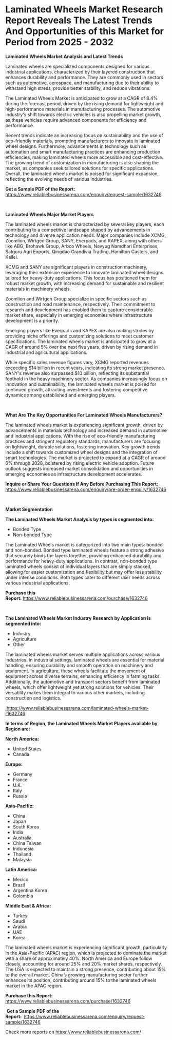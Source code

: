 <p><h1>Laminated Wheels Market Research Report Reveals The Latest Trends And Opportunities of this Market for Period from 2025 - 2032</h1></p><p><strong>Laminated Wheels Market Analysis and Latest Trends</strong></p>
<p><p>Laminated wheels are specialized components designed for various industrial applications, characterized by their layered construction that enhances durability and performance. They are commonly used in sectors such as automotive, aerospace, and manufacturing due to their ability to withstand high stress, provide better stability, and reduce vibrations.</p><p>The Laminated Wheels Market is anticipated to grow at a CAGR of 8.4% during the forecast period, driven by the rising demand for lightweight and high-performance materials in manufacturing processes. The automotive industry's shift towards electric vehicles is also propelling market growth, as these vehicles require advanced components for efficiency and performance. </p><p>Recent trends indicate an increasing focus on sustainability and the use of eco-friendly materials, prompting manufacturers to innovate in laminated wheel designs. Furthermore, advancements in technology such as automation and smart manufacturing practices are enhancing production efficiencies, making laminated wheels more accessible and cost-effective. The growing trend of customization in manufacturing is also shaping the market, as companies seek tailored solutions for specific applications. Overall, the laminated wheels market is poised for significant expansion, reflecting the evolving needs of various industries.</p></p>
<p><strong>Get a Sample PDF of the Report:&nbsp;</strong> <a href="https://www.reliablebusinessarena.com/enquiry/request-sample/1632746?utm_campaign=3498&utm_medium=2&utm_source=Github&utm_content=ia&utm_term=10042025&utm_id=laminated-wheels">https://www.reliablebusinessarena.com/enquiry/request-sample/1632746</a></p>
<p>&nbsp;</p>
<p><strong>Laminated Wheels Major Market Players</strong></p>
<p><p>The laminated wheels market is characterized by several key players, each contributing to a competitive landscape shaped by advancements in technology and diverse application needs. Major companies include XCMG, Zoomlion, Wirtgen Group, SANY, Everpads, and KAPEX, along with others like ABG, Brohawk Group, Arbco Wheels, Navyug Namdhari Enterprises, Satguru Agri Exports, Qingdao Grandivia Trading, Hamilton Casters, and Kailei.</p><p>XCMG and SANY are significant players in construction machinery, leveraging their extensive experience to innovate laminated wheel designs tailored for heavy-duty applications. This focus has positioned them for robust market growth, with increasing demand for sustainable and resilient materials in machinery wheels.</p><p>Zoomlion and Wirtgen Group specialize in specific sectors such as construction and road maintenance, respectively. Their commitment to research and development has enabled them to capture considerable market share, especially in emerging economies where infrastructure development is a priority.</p><p>Emerging players like Everpads and KAPEX are also making strides by providing niche offerings and customizing solutions to meet customer specifications. The laminated wheels market is anticipated to grow at a CAGR of around 5% over the next five years, driven by rising demand in industrial and agricultural applications.</p><p>While specific sales revenue figures vary, XCMG reported revenues exceeding $14 billion in recent years, indicating its strong market presence. SANY's revenue also surpassed $10 billion, reflecting its substantial foothold in the heavy machinery sector. As companies increasingly focus on innovation and sustainability, the laminated wheels market is poised for continued growth, attracting investments and fostering competitive dynamics among established and emerging players.</p></p>
<p>&nbsp;</p>
<p><strong>What Are The Key Opportunities For Laminated Wheels Manufacturers?</strong></p>
<p><p>The laminated wheels market is experiencing significant growth, driven by advancements in materials technology and increased demand in automotive and industrial applications. With the rise of eco-friendly manufacturing practices and stringent regulatory standards, manufacturers are focusing on lightweight, durable solutions, fostering innovation. Key growth trends include a shift towards customized wheel designs and the integration of smart technologies. The market is projected to expand at a CAGR of around 6% through 2028, bolstered by rising electric vehicle adoption. Future outlook suggests increased market consolidation and opportunities in emerging economies as infrastructure development accelerates.</p></p>
<p><strong>Inquire or Share Your Questions If Any Before Purchasing This Report:</strong> <a href="https://www.reliablebusinessarena.com/enquiry/pre-order-enquiry/1632746?utm_campaign=3498&utm_medium=2&utm_source=Github&utm_content=ia&utm_term=10042025&utm_id=laminated-wheels">https://www.reliablebusinessarena.com/enquiry/pre-order-enquiry/1632746</a></p>
<p>&nbsp;</p>
<p><strong>Market Segmentation</strong></p>
<p><strong>The Laminated Wheels Market Analysis by types is segmented into:</strong></p>
<p><ul><li>Bonded Type</li><li>Non-bonded Type</li></ul></p>
<p><p>The Laminated Wheels market is categorized into two main types: bonded and non-bonded. Bonded type laminated wheels feature a strong adhesive that securely binds the layers together, providing enhanced durability and performance for heavy-duty applications. In contrast, non-bonded type laminated wheels consist of individual layers that are simply stacked, allowing for easier customization and flexibility but may offer less stability under intense conditions. Both types cater to different user needs across various industrial applications.</p></p>
<p><strong>Purchase this Report:&nbsp;</strong><a href="https://www.reliablebusinessarena.com/purchase/1632746?utm_campaign=3498&utm_medium=2&utm_source=Github&utm_content=ia&utm_term=10042025&utm_id=laminated-wheels">https://www.reliablebusinessarena.com/purchase/1632746</a></p>
<p>&nbsp;</p>
<p><strong>The Laminated Wheels Market Industry Research by Application is segmented into:</strong></p>
<p><ul><li>Industry</li><li>Agriculture</li><li>Other</li></ul></p>
<p><p>The laminated wheels market serves multiple applications across various industries. In industrial settings, laminated wheels are essential for material handling, ensuring durability and smooth operation on machinery and equipment. In agriculture, these wheels facilitate the movement of equipment across diverse terrains, enhancing efficiency in farming tasks. Additionally, the automotive and transport sectors benefit from laminated wheels, which offer lightweight yet strong solutions for vehicles. Their versatility makes them integral to various other markets, including construction and logistics.</p></p>
<p><a href="https://www.reliablebusinessarena.com/laminated-wheels-market-r1632746?utm_campaign=3498&utm_medium=2&utm_source=Github&utm_content=ia&utm_term=10042025&utm_id=laminated-wheels">&nbsp;https://www.reliablebusinessarena.com/laminated-wheels-market-r1632746</a></p>
<p><strong>In terms of Region, the Laminated Wheels Market Players available by Region are:</strong></p>
<p>
    <p> <strong> North America: </strong>
        <ul>
            <li>United States</li>
            <li>Canada</li>
        </ul>
        </p> 
    <p> <strong> Europe: </strong>
        <ul>
            <li>Germany</li>
            <li>France</li>
            <li>U.K.</li>
            <li>Italy</li>
            <li>Russia</li>
        </ul>
        </p> 
    <p> <strong> Asia-Pacific: </strong>
        <ul>
            <li>China</li>
            <li>Japan</li>
            <li>South Korea</li>
            <li>India</li>
            <li>Australia</li>
            <li>China Taiwan</li>
            <li>Indonesia</li>
            <li>Thailand</li>
            <li>Malaysia</li>
        </ul>
        </p> 
    <p> <strong> Latin America: </strong>
        <ul>
            <li>Mexico</li>
            <li>Brazil</li>
            <li>Argentina Korea</li>
            <li>Colombia</li>
        </ul>
        </p> 
    <p> <strong> Middle East & Africa: </strong>
        <ul>
            <li>Turkey</li>
            <li>Saudi</li>
            <li>Arabia</li>
            <li>UAE</li>
            <li>Korea</li>
        </ul>
    </p>
    </p>
<p><p>The laminated wheels market is experiencing significant growth, particularly in the Asia-Pacific (APAC) region, which is projected to dominate the market with a share of approximately 40%. North America and Europe follow closely, accounting for around 25% and 20% market shares, respectively. The USA is expected to maintain a strong presence, contributing about 15% to the overall market. China’s growing manufacturing sector further enhances its position, contributing around 15% to the laminated wheels market in the APAC region.</p></p>
<p><strong>Purchase this Report: </strong><a href="https://www.reliablebusinessarena.com/purchase/1632746?utm_campaign=3498&utm_medium=2&utm_source=Github&utm_content=ia&utm_term=10042025&utm_id=laminated-wheels">https://www.reliablebusinessarena.com/purchase/1632746</a></p>
<p>&nbsp;<strong>Get a Sample PDF of the Report:&nbsp;&nbsp;</strong><a href="https://www.reliablebusinessarena.com/enquiry/request-sample/1632746?utm_campaign=3498&utm_medium=2&utm_source=Github&utm_content=ia&utm_term=10042025&utm_id=laminated-wheels">https://www.reliablebusinessarena.com/enquiry/request-sample/1632746</a></p>
<p><strong></strong></p>
<p>Check more reports on <a href="https://www.reliablebusinessarena.com/?utm_campaign=3498&utm_medium=2&utm_source=Github&utm_content=ia&utm_term=10042025&utm_id=laminated-wheels">https://www.reliablebusinessarena.com/</a></p>